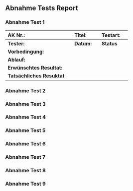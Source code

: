## Abnahme Tests Report

### Abnahme Test 1

| **AK Nr.:**              |   |**Titel:** |   | **Testart:**|   |
|:------------------------|---|:--------|---|:----------|---|
| **Tester:**             |   | **Datum:** |   | **Status** |   |
| **Vorbedingung:**        |   |        |   |          |   |
| **Ablauf:**             |   |        |   |          |   |
| **Erwünschtes Resultat:** |   |        |   |          |   |
| **Tatsächliches Resuktat** |   |        |   |          |   |

### Abnahme Test 2
### Abnahme Test 3
### Abnahme Test 4
### Abnahme Test 5
### Abnahme Test 6
### Abnahme Test 7
### Abnahme Test 8
### Abnahme Test 9
